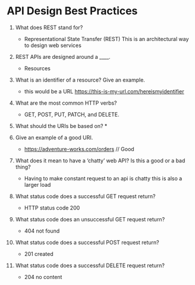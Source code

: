 # API Design Best Practices

1. What does REST stand for?
    * Representational State Transfer (REST) This is an architectural way to design web services

2. REST APIs are designed around a ____.
    * Resources

1. What is an identifier of a resource? Give an example.
    * this would be a URL https://this-is-my-url.com/hereismyidentifier

1. What are the most common HTTP verbs?
    * GET, POST, PUT, PATCH, and DELETE.

1. What should the URIs be based on?
    * 

1. Give an example of a good URI.
    * https://adventure-works.com/orders // Good

1. What does it mean to have a ‘chatty’ web API? Is this a good or a bad thing?
    * Having to make constant request to an api is chatty this is also a larger load

1. What status code does a successful GET request return?
    * HTTP status code 200

1. What status code does an unsuccessful GET request return?
    * 404 not found

1. What status code does a successful POST request return?
    * 201 created

1. What status code does a successful DELETE request return?
    * 204 no content
